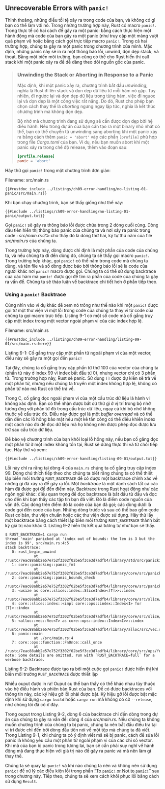 ## Unrecoverable Errors with `panic!`

Thỉnh thoảng, những điều tồi tệ xảy ra trong code của bạn, và không có gì bạn
có thể làm với nó. Trong những trường hợp này, Rust có macro `panic!`. Trong
thực tế có hai cách để gây ra một panic: bằng cách thực hiện một hành động mà
code của bạn gây ra một panic (như truy cập một mảng vượt quá phạm vi) hoặc bằng
cách gọi trực tiếp macro `panic!`. Trong cả hai trường hợp, chúng ta gây ra một
panic trong chương trình của mình. Mặc định, những panic này sẽ in ra một thông
báo lỗi, unwind, dọn dẹp stack, và thoát. Bằng một biến môi trường, bạn cũng có
thể cho Rust hiển thị call stack khi một panic xảy ra để dễ dàng theo dõi nguồn
gốc của panic.

> ### Unwinding the Stack or Aborting in Response to a Panic
>
> Mặc định, khi một panic xảy ra, chương trình bắt đầu *unwinding*, nghĩa là
> Rust đi lên stack và dọn dẹp dữ liệu từ mỗi hàm nó gặp. Tuy nhiên, đi ngược
> lại và dọn dẹp dữ liệu trong từng hàm, việc đi nguoc lại và dọn dẹp là một
> công việc rất nặng. Do đó, Rust cho phép bạn chọn cách thay thế là *aborting*
> ngưng ngay lập tức, nghĩa là kết thúc chương trình mà không dọn dẹp.
>
> Bộ nhớ mà chương trình đang sử dụng sẽ cần được dọn dẹp bởi hệ điều hành. Nếu
> trong dự án của bạn cần tạo ra một binary nhỏ nhất có thể, bạn có thể chuyển
> từ unwinding sang aborting khi một panic xảy ra bằng cách thêm
> `panic = 'abort'` vào các phần `[profile]` phù hợp trong file *Cargo.toml*
> của bạn. Ví dụ, nếu bạn muốn abort khi một panic xảy ra trong chế độ release,
> thêm vào đoạn sau:
>
> ```toml
> [profile.release]
> panic = 'abort'
> ```
>

Hãy thử gọi `panic!` trong một chương trình đơn giản:

<span class="filename">Filename: src/main.rs</span>

```rust,should_panic,panics
{{#rustdoc_include ../listings/ch09-error-handling/no-listing-01-panic/src/main.rs}}
```

Khi bạn chạy chương trình, bạn sẽ thấy giống như thế này:

```console
{{#include ../listings/ch09-error-handling/no-listing-01-panic/output.txt}}
```

Gọi `panic!` sẽ gây ra thông báo lỗi được chứa trong 2 dòng cuối cùng. Dòng
đầu tiên hiển thị thông báo panic của chúng ta và nơi xảy ra panic trong code
: *src/main.rs:2:5* cho thấy đó là dòng thứ hai, ký tự thứ năm của file
*src/main.rs* của chúng ta.

Trong trường hợp này, dòng được chỉ định là một phần của code của chúng ta,
và nếu chúng ta đi đến dòng đó, chúng ta sẽ thấy gọi macro `panic!`. Trong
trường hợp khác, gọi `panic!` có thể nằm trong code mà chúng ta dùng,
và tên file và số dòng được báo bởi thông báo lỗi sẽ là code của người khác
nơi `panic!` macro được gọi. Chúng ta có thể sử dụng backtrace của các
hàm mà `panic!` được gọi để tìm ra phần của code của chúng ta gây ra vấn đề.
Chúng ta sẽ thảo luận về backtrace chi tiết hơn ở phần tiếp theo.

### Using a `panic!` Backtrace

Cùng nhìn vào ví dụ khác để xem nó trông như thế nào khi một `panic!` được gọi
từ một thư viện vì một lỗi trong code của chúng ta thay vì từ code của chúng
ta gọi macro trực tiếp. Listing 9-1 có một số code mà cố gắng truy cập một
index trong một vector ngoài phạm vi của các index hợp lệ.

<span class="filename">Filename: src/main.rs</span>

```rust,should_panic,panics
{{#rustdoc_include ../listings/ch09-error-handling/listing-09-01/src/main.rs:here}}
```

<span class="caption">Listing 9-1: Cố gắng truy cập một phần tử ngoài phạm vi
của một vector, điều này sẽ gây ra một gọi đến `panic!`</span>

Tại đây, chúng ta cố gắng truy cập phần tử thứ 100 của vector của chúng ta
(phần tử này ở index 99 vì index bắt đầu từ 0), nhưng vector chỉ có 3 phần tử.
Trong trường hợp này, Rust sẽ panic. Sử dụng `[]` được dự kiến sẽ trả về một
phần tử, nhưng nếu chúng ta truyền một index không hợp lệ, không có phần tử
nào mà Rust có thể trả về.

Trong C, cố gắng đọc ngoài phạm vi của một cấu trúc dữ liệu là hành vi không
xác định. Bạn có thể nhận được bất cứ thứ gì ở vị trí trong bộ nhớ tương ứng
với phần tử đó trong cấu trúc dữ liệu, ngay cả khi bộ nhớ không thuộc về cấu
trúc đó. Điều này được gọi là một *buffer overread* và có thể dẫn đến các
lỗ hổng bảo mật nếu một kẻ tấn công có thể điều khiển index một cách nào đó để
đọc dữ liệu mà họ không nên được phép đọc được lưu trữ sau cấu trúc dữ liệu.

Để bảo vệ chương trình của bạn khỏi loại lỗ hổng này, nếu bạn cố gắng đọc một
phần tử ở một index không tồn tại, Rust sẽ dừng thực thi và từ chối tiếp tục.
Hãy thử và xem:

```console
{{#include ../listings/ch09-error-handling/listing-09-01/output.txt}}
```

Lỗi này chỉ ra rằng tại dòng 4 của `main.rs` chúng ta cố gắng truy cập index 99.
Dòng chú thích tiếp theo cho chúng ta biết rằng chúng ta có thể thiết lập biến
môi trường `RUST_BACKTRACE` để có được một backtrace chính xác về những gì đã
xảy ra để gây ra lỗi. Một *backtrace* là một danh sách tất cả các hàm đã được
gọi để đến điểm này. Backtrace trong Rust hoạt động như các ngôn ngữ khác:
điều quan trọng để đọc backtrace là bắt đầu từ đầu và đọc cho đến khi bạn thấy
các tập tin bạn đã viết. Đó là điểm code nguốn của vấn đề. Các dòng trên điểm đó
là code của bạn đã gọi; các dòng dưới là code gọi đến code của bạn. Những dòng
trước và sau có thể bao gồm code Rust cơ bản, thư viện chuẩn hoặc các thư viện
được sử dụng. Hãy thử lấy một backtrace bằng cách thiết lập biến môi trường
`RUST_BACKTRACE` thành bất kỳ giá trị nào khác 0. Listing 9-2 hiển thị kết quả
tương tự như bạn sẽ thấy.

<!-- manual-regeneration
cd listings/ch09-error-handling/listing-09-01
RUST_BACKTRACE=1 cargo run
copy the backtrace output below
check the backtrace number mentioned in the text below the listing
-->

```console
$ RUST_BACKTRACE=1 cargo run
thread 'main' panicked at 'index out of bounds: the len is 3 but the index is 99', src/main.rs:4:5
stack backtrace:
   0: rust_begin_unwind
             at /rustc/7eac88abb2e57e752f3302f02be5f3ce3d7adfb4/library/std/src/panicking.rs:483
   1: core::panicking::panic_fmt
             at /rustc/7eac88abb2e57e752f3302f02be5f3ce3d7adfb4/library/core/src/panicking.rs:85
   2: core::panicking::panic_bounds_check
             at /rustc/7eac88abb2e57e752f3302f02be5f3ce3d7adfb4/library/core/src/panicking.rs:62
   3: <usize as core::slice::index::SliceIndex<[T]>>::index
             at /rustc/7eac88abb2e57e752f3302f02be5f3ce3d7adfb4/library/core/src/slice/index.rs:255
   4: core::slice::index::<impl core::ops::index::Index<I> for [T]>::index
             at /rustc/7eac88abb2e57e752f3302f02be5f3ce3d7adfb4/library/core/src/slice/index.rs:15
   5: <alloc::vec::Vec<T> as core::ops::index::Index<I>>::index
             at /rustc/7eac88abb2e57e752f3302f02be5f3ce3d7adfb4/library/alloc/src/vec.rs:1982
   6: panic::main
             at ./src/main.rs:4
   7: core::ops::function::FnOnce::call_once
             at /rustc/7eac88abb2e57e752f3302f02be5f3ce3d7adfb4/library/core/src/ops/function.rs:227
note: Some details are omitted, run with `RUST_BACKTRACE=full` for a verbose backtrace.
```

<span class="caption">Listing 9-2: Backtrace được tạo ra bởi một cuộc gọi
`panic!` được hiển thị khi biến môi trường `RUST_BACKTRACE` được thiết lập</span>

Nhiều ouput được in ra! Ouput cụ thể bạn thấy có thể khác nhau tùy thuộc vào
hệ điều hành và phiên bản Rust của bạn. Để có được backtraces với thông tin
này, các ký hiệu gỡ lỗi phải được bật. Ký hiệu gỡ lỗi được bật mặc định khi sử
dụng `cargo build` hoặc `cargo run` mà không có cờ `--release`, như chúng tôi
đã có ở đây.

Trong ouput trong Listing 9-2, dòng 6 của backtrace chỉ đến dòng trong dự án
của chúng ta gây ra vấn đề: dòng 4 của *src/main.rs*. Nếu chúng ta không muốn
chương trình của chúng ta bị panic, chúng ta nên bắt đầu điều tra tại vị trí
được chỉ đến bởi dòng đầu tiên nói về một tệp mà chúng ta đã viết. Trong
Listing 9-1, khi chúng ta có ý định viết mã sẽ bị panic, cách để sửa lỗi panic
là không yêu cầu một phần tử ngoài phạm vi của các chỉ số vector. Khi mã của
bạn bị panic trong tương lai, bạn sẽ cần phải suy nghĩ về hành động mã đang
thực hiện với giá trị nào để gây ra panic và mã nên làm gì thay thế.

Chúng ta sẽ quay lại `panic!` và khi nào chúng ta nên và không nên sử dụng
`panic!` để xử lý các điều kiện lỗi trong phần [“To `panic!` or Not to
`panic!`”][to-panic-or-not-to-panic]<!-- ignore --> sau trong chương này.
Tiếp theo, chúng ta sẽ xem cách khôi phục lỗi bằng cách sử dụng `Result`.

[to-panic-or-not-to-panic]:
ch09-03-to-panic-or-not-to-panic.html#to-panic-or-not-to-panic
